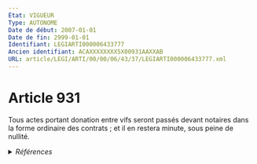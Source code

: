 ```yaml
---
État: VIGUEUR
Type: AUTONOME
Date de début: 2007-01-01
Date de fin: 2999-01-01
Identifiant: LEGIARTI000006433777
Ancien identifiant: ACAXXXXXXXX5X00931AAXXAB
URL: article/LEGI/ARTI/00/00/06/43/37/LEGIARTI000006433777.xml
---
```


<h1>Article 931</h1>

Tous actes portant donation entre vifs seront passés devant notaires dans la
forme ordinaire des contrats ; et il en restera minute, sous peine de nullité.


<details>
  <summary><em>Références</em></summary>

  <h2>Articles faisant référence à l'article</h2>
  
  <ul>
    <li>
      <a href="https://legal.tricoteuses.fr//redirection/LEGIARTI000006284843?vers=git&vers=legifrance">LOI n° 2006-728 du 23 juin 2006 portant réforme des successions et des libéralités - article 9 ENTIEREMENT_MODIF</a> MODIFICATION cible
    </li>
  </ul>
  
  <h2>Références faites par l'article</h2>
  
  <ul>
    <li>
      2006-06-23 MODIFICATION source <a href="https://legal.tricoteuses.fr//redirection/LEGIARTI000006284843?vers=git&vers=legifrance">LOI n° 2006-728 du 23 juin 2006 portant réforme des successions et des libéralités - article 9 ENTIEREMENT_MODIF</a>
    </li>
    <li>
      2018-01-31 CITATION cible <a href="https://legal.tricoteuses.fr//redirection/LEGIARTI000042168415?vers=git&vers=legifrance">Arrêté du 31 janvier 2018 fixant la liste des pièces justificatives des dépenses des organismes soumis au titre III du décret n° 2012-1246 du 7 novembre 2012 relatif à la gestion budgétaire et comptable publique - article AUTONOME ABROGE, en vigueur du 2020-07-30 au 2021-06-01</a>
    </li>
    <li>
      2021-05-05 CITATION cible <a href="https://legal.tricoteuses.fr//redirection/LEGIARTI000047941076?vers=git&vers=legifrance">Arrêté du 5 mai 2021 portant nomenclature des pièces justificatives des dépenses de l'Etat - article Annexe AUTONOME MODIFIE, en vigueur du 2023-08-07 au 2023-12-06</a>
    </li>
    <li>
      2021-05-05 CITATION cible <a href="https://legal.tricoteuses.fr//redirection/LEGIARTI000045579298?vers=git&vers=legifrance">Arrêté du 5 mai 2021 fixant la liste des pièces justificatives des dépenses des organismes soumis au titre III du décret n° 2012-1246 du 7 novembre 2012 relatif à la gestion budgétaire et comptable publique - article AUTONOME MODIFIE, en vigueur du 2022-04-15 au 2023-02-19</a>
    </li>
    <li>
      2022-02-10 CITATION cible <a href="https://legal.tricoteuses.fr//redirection/LEGIARTI000045578047?vers=git&vers=legifrance">Arrêté du 10 février 2022 modifiant l'arrêté du 5 mai 2021 fixant la liste des pièces justificatives des dépenses des organismes soumis au titre III du décret n° 2012-1246 du 7 novembre 2012 relatif à la gestion budgétaire et comptable publique - article ENTIEREMENT_MODIF</a>
    </li>
    <li>
      CODIFICATION source Loi 1803-05-03
    </li>
    <li>
      1803-03-16 CITATION cible <a href="https://legal.tricoteuses.fr//redirection/LEGIARTI000006473476?vers=git&vers=legifrance">Loi contenant organisation du notariat (loi 25 ventôse an XI) - article 10 AUTONOME ABROGE, en vigueur du 2007-01-01 au 2015-08-08</a>
    </li>
  </ul>
</details>
